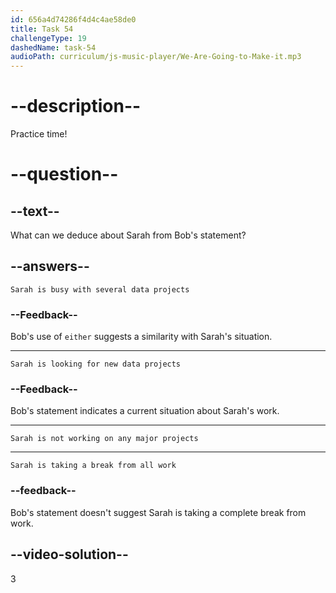 ```yaml
---
id: 656a4d74286f4d4c4ae58de0
title: Task 54
challengeType: 19
dashedName: task-54
audioPath: curriculum/js-music-player/We-Are-Going-to-Make-it.mp3
---
```


<!--
AUDIO REFERENCE: 
Bob: Well, I'm currently not working on any major data analysis projects either.
-->

# --description--

Practice time!

# --question--

## --text--

What can we deduce about Sarah from Bob's statement?

## --answers--

`Sarah is busy with several data projects`

### --Feedback--

Bob's use of `either` suggests a similarity with Sarah's situation.

---

`Sarah is looking for new data projects`

### --Feedback--

Bob's statement indicates a current situation about Sarah's work.

---

`Sarah is not working on any major projects`

---

`Sarah is taking a break from all work`

### --feedback--

Bob's statement doesn't suggest Sarah is taking a complete break from work.

## --video-solution--

3
